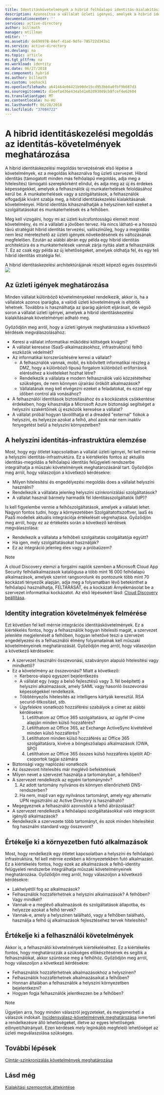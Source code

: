 ```yaml
---
title: Identitáskövetelmények a hibrid felhőalapú identitás-kialakítási Azure |} Microsoft Docs
description: Azonosítsa a vállalat üzleti igényei, amelyek a hibrid identitáskezelési kialakításának követelményei adható meg.
documentationcenter: ''
services: active-directory
author: billmath
manager: mtillman
editor: ''
ms.assetid: de690978-84ef-41ad-9dfe-785722d343a1
ms.service: active-directory
ms.devlang: na
ms.topic: article
ms.tgt_pltfrm: na
ms.workload: identity
ms.date: 06/27/2018
ms.component: hybrid
ms.author: billmath
ms.custom: seohack1
ms.openlocfilehash: a641464e04421b90de15cd953bb8a0fbf9b687d3
ms.sourcegitcommit: d1eefa436e434a541e02d938d9cb9fcef4e62604
ms.translationtype: MT
ms.contentlocale: hu-HU
ms.lasthandoff: 06/28/2018
ms.locfileid: "37084722"
---
```

# <a name="determine-identity-requirements-for-your-hybrid-identity-solution"></a>A hibrid identitáskezelési megoldás az identitás-követelmények meghatározása
A hibrid identitáskezelési megoldás tervezésének első lépése a követelmények, ez a megoldás kihasználva fog üzleti szervezet.  Hibrid identitás (támogatott minden más felhőalapú megoldás, adja meg a hitelesítés) támogató szerepkörként elindul, és adja meg az új és érdekes képességekkel, amelyek a felhasználók új munkaterhelések feloldásához kerül be.  A munkaterhelések vagy a szolgáltatások, a felhasználók elfogadják kívánt szabja meg, a hibrid identitáskezelési kialakításának követelményei.  Hibrid identitás kihasználhatják a helyszínen kell ezeket a szolgáltatásokat és munkaterhelések és a felhőben.  

Meg kell vizsgálni, hogy mi az üzleti kulcsfontosságú elemeit most követelmény, és mi a vállalati a jövőben tervez. Ha nincs látható-e a hosszú távú stratégiát hibrid identitás tervezési, valószínűleg, hogy a megoldás nem lesz méretezhető az üzleti igények növekedésének és változásának megfelelően.   Ezután az alábbi ábrán egy példa egy hibrid identitás architektúra és a munkaterhelések vannak zárja nyitás alatt a felhasználók T. Ez az csak egy példa az új lehetőségeket, amelyek oldhatja fel, és egy teli hibrid identitás stratégia fel. 

A hibrid identitáskezelési architektúrájának részét képező egyes összetevői ![](./media/hybrid-id-design-considerations/hybrid-identity-architechture.png)

## <a name="determine-business-needs"></a>Az üzleti igények meghatározása
Minden vállalat különböző követelményekkel rendelkezik, akkor is, ha a vállalatok azonos iparágba, a valódi üzleti követelmények is eltérők lehetnek. Továbbra is használhatja az iparág ajánlott eljárásait, de végső soron a vállalat üzleti igényei, amelyek a hibrid identitáskezelési kialakításának követelményei adható meg. 

Győződjön meg arról, hogy a üzleti igények meghatározása a következő kérdések megválaszolásához:

* Keresi a vállalat informatikai működési költségek kivágni?
* A vállalat keresése (SaaS-alkalmazásokhoz, infrastruktúra) felhő eszközök védelmét?
* Az informatikai korszerűsítésére keresi a vállalat?
  * A felhasználók vannak, mobil, és kibővített informatikai részleg a DMZ, hogy a különböző típusú forgalom különböző erőforrások eléréséhez a kivételeket hozhat létre?
  * Rendelkezik a vállalata e modern felhasználók való közzétételhez szükséges, de nem könnyen újraírási örökölt alkalmazások?
  * Vállalatának meg kell elvégezni ezeket a feladatokat, és ezzel egy időben control alá vonásához?
* A felhasználói identitások biztosításához és a kockázatok csökkentése érdekében, hogy kihasználja a Microsoft Azure biztonsági segítséget a helyszíni szakértőinek új eszközök keresése a vállalat?
* A vállalat próbál hogyan távolíthatja el a dreaded "external" fiókok a helyszíni, és helyezze azokat a felhő, ahol azok már nem inaktív fenyegetést belül a helyszíni környezetben?

## <a name="analyze-on-premises-identity-infrastructure"></a>A helyszíni identitás-infrastruktúra elemzése
Most, hogy egy ötletet kapcsolatban a vállalat üzleti igényei, fel kell mérnie a helyszíni identitás-infrastruktúra. Ez a kiértékelés fontos az aktuális identitás-megoldás a felhőalapú identitás felügyeleti rendszerbe integrálhatja a műszaki követelmények meghatározásánál tart. Győződjön meg arról, hogy válaszoljon a következő kérdésekre:

* Milyen hitelesítési és engedélyezési megoldás does a vállalat helyszíni használni? 
* Rendelkezik a vállalata jelenleg helyszíni szinkronizálási szolgáltatások?
* A vállalat használ bármely harmadik fél Identitásszolgáltatók (IdP)?

Is kell figyelembe vennie a felhőszolgáltatások, amelyek a vállalati lehet. Nagyon fontos tudni, hogy a környezetében Szolgáltatottszoftver, IaaS és PaaS modellek aktuális integrációja értékelését végrehajtása. Győződjön meg arról, hogy ez az értékelés során a következő kérdések megválaszolása:

* Rendelkezik a vállalata a felhőbeli szolgáltatás szolgáltatója együtt?
* Ha igen, mely szolgáltatásokat használják?
* Ez az integráció jelenleg éles vagy a próbaüzem?

> [!NOTE]
> A cloud Discovery elemzi a forgalmi naplók szemben a Microsoft Cloud App Security felhőalkalmazások katalógusa a több mint 16 000 felhőalapú alkalmazások, amelyek szerint rangsorolunk és pontozunk több mint 70 kockázati tényezők alapján, adja meg a folyamatban lévő betekinthet a felhőalapú használhatja, FELTÁRÁSÁT, és a kockázati Árnyékmásolat be a szervezet informatikai kockázatot. Az első lépésekért lásd: [Cloud Discovery beállítása](/cloud-app-security/set-up-cloud-discovery).
> 
> 

## <a name="evaluate-identity-integration-requirements"></a>Identity integration követelmények felmérése
Ezt követően fel kell mérnie integrációs identitáskövetelmények. Ez a kiértékelés fontos, hogy a felhasználók hogyan hitelesíti magát, a szervezet jelenléte megjelenését a felhőben, hogyan lehetővé teszi a szervezet engedélyezési és a felhasználói élmény folyamatainak kell műszaki követelményeinek meghatározását. Győződjön meg arról, hogy válaszoljon a következő kérdésekre:

* A szervezet használni összevonási, szabványon alapuló hitelesítési vagy mindkettő?
* Ez a követelmény az összevonási?  Miatt a következő:
  * Kerberos-alapú egyszeri bejelentkezés
  * A vállalat egy (vagy a belső fejlesztésű vagy 3. fél beépített) a helyszíni alkalmazások, amely SAML vagy hasonló összevonási képességekkel rendelkezik.
  * Többtényezős hitelesítés az intelligens kártyák keresztül. RSA securid-titkosítást, stb.
  * Ügyfelekre vonatkozó hozzáférési szabályok a címet az alábbi kérdésekre:
    1. Letilthatom az Office 365 szolgáltatásra, az ügyfél IP-címe alapján minden külső hozzáférés?
    2. Letilthatom az Office 365, az Exchange ActiveSync kivételével minden külső hozzáférés?
    3. Letilthatom minden külső hozzáférés az Office 365 szolgáltatásra, kivéve a böngészőalapú alkalmazások (OWA, SPO)
    4. Letilthatom az Office 365 összes külső hozzáférés kijelölt AD-csoportok tagjai számára
* Biztonsági vagy naplózási vonatkozik
* Az összevont hitelesítés már meglévő befektetések
* Milyen nevet a szervezet használja a tartományban, a felhőben?
* A szervezet rendelkezik az egyéni tartománynév?
  1. Az adott tartomány nyilvános és könnyen ellenőrizhető DNS-rendszerben?
  2. Ha nem, majd van egy nyilvános tartományt, amely egy alternatív UPN regisztrálni az Active Directory is használható?
* Megegyeznek a felhasználói azonosítók a felhő ábrázolását? 
* A szervezet rendelkezik a felhőalapú szolgáltatásokkal való integrációt igénylő alkalmazások?
* Rendelkezik a szervezete több tartományt, és azok minden hitelesítést fog használni standard vagy összevont?

## <a name="evaluate-applications-that-run-in-your-environment"></a>Értékelje ki a környezetben futó alkalmazások
Most, hogy rendelkezik egy ötletet kapcsolatban a helyszíni és felhőalapú infrastruktúra, fel kell mérnie ezekben a környezetekben futó alkalmazást. Ez a kiértékelés fontos, hogy ezek az alkalmazások a felhő-identity felügyeleti rendszerbe integrálhatja műszaki követelményeinek meghatározása. Győződjön meg arról, hogy válaszoljon a következő kérdésekre:

* Lakhelyétől fog az alkalmazások?
* Felhasználók hozzáférhetnek a helyszíni alkalmazások?  A felhőben? Vagy mindkét?
* Vannak-e a meglévő alkalmazások és szolgáltatások állapotba, és helyezze azokat a felhő tervek?
* Vannak-e, amely a helyszínen található, vagy a felhőben található, használja a felhő új alkalmazások fejlesztéséhez tervek hitelesítés?

## <a name="evaluate-user-requirements"></a>Értékelje ki a felhasználói követelmények
Akkor is, a felhasználói követelmények kiértékeléséhez. Ez a kiértékelés fontos, hogy meghatározzák a szükséges előkészítésének és segítik a felhasználókat, akkor szüntesse meg a felhőhöz. Győződjön meg arról, hogy válaszoljon a következő kérdésekre:

* Felhasználók hozzáférhetnek alkalmazásokhoz a helyszínen?
* Felhasználók hozzáférhetnek alkalmazásaikat a felhőben?
* Honnan általában a felhasználók a helyszíni környezetben bejelentkezni?
* Hogyan fogja felhasználók jelentkezzen be a felhőben?

> [!NOTE]
> Ügyeljen arra, hogy minden válaszról jegyzeteket, és megismerheti a válaszok indokait. [Incidensválasz-követelmények meghatározása](active-directory-hybrid-identity-design-considerations-incident-response-requirements.md) ismerteti a rendelkezésre álló lehetőségeket, illetve az egyes lehetőségek előnyeit/hátrányait.  Ezen kérdések mely leginkább megfelelő lehetőséget az üzleti megválaszolása szükséges.
> 
> 

## <a name="next-steps"></a>További lépések
[Címtár-szinkronizálás követelmények meghatározása](active-directory-hybrid-identity-design-considerations-directory-sync-requirements.md)

## <a name="see-also"></a>Lásd még
[Kialakítási szempontok áttekintése](active-directory-hybrid-identity-design-considerations-overview.md)


